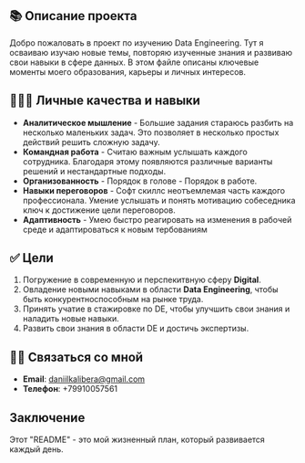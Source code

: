 ## 📚 Описание проекта

Добро пожаловать в проект по изучению Data Engineering. Тут я осваиваю изучаю новые темы, повторяю изученные знания и развиваю свои навыки в сфере данных. В этом файле описаны ключевые моменты моего образования, карьеры и личных интересов.

## 👨🏻‍💻 Личные качества и навыки

- **Аналитическое мышление** - Большие задания стараюсь разбить на несколько маленьких задач. Это позволяет в несколько простых действий решить сложную задачу.
- **Командная работа** - Считаю важным услышать каждого сотрудника. Благодаря этому появляются различные варианты решений и нестандартные подходы.
- **Организованность** - Порядок в голове - Порядок в работе. 
- **Навыки переговоров** - Софт скиллс неотъемлемая часть каждого профессионала. Умение услышать и понять мотивацию собеседника ключ к достижение цели переговоров.
- **Адаптивность** - Умею быстро реагировать на изменения в рабочей среде и адаптироваться к новым тербованиям

## ✅ Цели

1. Погружение в современную и перспекитвную сферу **Digital**.
2. Овладение новыми навыками в области **Data Engineering**, чтобы быть конкурентноспособным на рынке труда.
3. Принять учатие в стажировке по DE, чтобы улучшить свои знания и наладить новые навыки.
4. Развить свои знания в области DE и достичь экспертизы.

## 👋🏻 Связаться со мной

* **Email**: daniilkalibera@gmail.com
* **Телефон**: +79910057561

## Заключение

Этот "README" - это мой жизненный план, который развивается каждый день.
